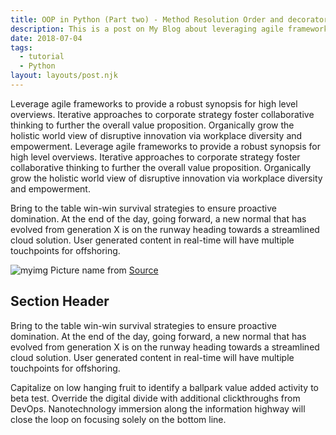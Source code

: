 ```yaml
---
title: OOP in Python (Part two) - Method Resolution Order and decorators, practice makes perfect.
description: This is a post on My Blog about leveraging agile frameworks.
date: 2018-07-04
tags:
  - tutorial
  - Python
layout: layouts/post.njk
---
```

Leverage agile frameworks to provide a robust synopsis for high level overviews. Iterative approaches to corporate strategy foster collaborative thinking to further the overall value proposition. Organically grow the holistic world view of disruptive innovation via workplace diversity and empowerment.
Leverage agile frameworks to provide a robust synopsis for high level overviews. Iterative approaches to corporate strategy foster collaborative thinking to further the overall value proposition. Organically grow the holistic world view of disruptive innovation via workplace diversity and empowerment.

Bring to the table win-win survival strategies to ensure proactive domination. At the end of the day, going forward, a new normal that has evolved from generation X is on the runway heading towards a streamlined cloud solution. User generated content in real-time will have multiple touchpoints for offshoring.

![myimg](https://i.pinimg.com/564x/0f/17/0f/0f170f85aa4bdd0c6fa9c564e27d5049.jpg)
<span class="image-src">Picture name from <a class="purple-link" href="#">Source</a></span>

## Section Header
Bring to the table win-win survival strategies to ensure proactive domination. At the end of the day, going forward, a new normal that has evolved from generation X is on the runway heading towards a streamlined cloud solution. User generated content in real-time will have multiple touchpoints for offshoring.

Capitalize on low hanging fruit to identify a ballpark value added activity to beta test. Override the digital divide with additional clickthroughs from DevOps. Nanotechnology immersion along the information highway will close the loop on focusing solely on the bottom line.
